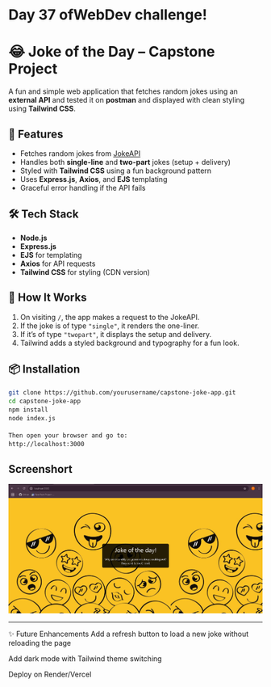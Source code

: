 # Day 37 ofWebDev challenge!

# 😂 Joke of the Day – Capstone Project

A fun and simple web application that fetches random jokes using an **external API** and tested it on **postman** and displayed with clean styling using **Tailwind CSS**.

## 🚀 Features

- Fetches random jokes from [JokeAPI](https://v2.jokeapi.dev)
- Handles both **single-line** and **two-part** jokes (setup + delivery)
- Styled with **Tailwind CSS** using a fun background pattern
- Uses **Express.js**, **Axios**, and **EJS** templating
- Graceful error handling if the API fails


## 🛠️ Tech Stack

- **Node.js**  
- **Express.js**  
- **EJS** for templating  
- **Axios** for API requests  
- **Tailwind CSS** for styling (CDN version)


## 🧠 How It Works

1. On visiting `/`, the app makes a request to the JokeAPI.
2. If the joke is of type `"single"`, it renders the one-liner.
3. If it’s of type `"twopart"`, it displays the setup and delivery.
4. Tailwind adds a styled background and typography for a fun look.

## 📦 Installation

```bash
git clone https://github.com/yourusername/capstone-joke-app.git
cd capstone-joke-app
npm install
node index.js

Then open your browser and go to:
http://localhost:3000
```

## Screenshort

![screenshort](./day37.png)

---

✨ Future Enhancements
Add a refresh button to load a new joke without reloading the page

Add dark mode with Tailwind theme switching

Deploy on Render/Vercel
